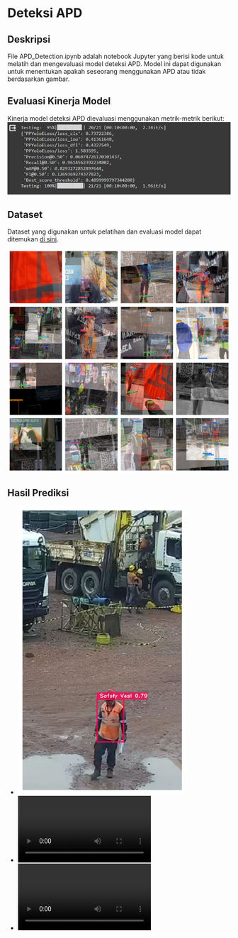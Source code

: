 # Deteksi APD

## Deskripsi

File APD_Detection.ipynb adalah notebook Jupyter yang berisi kode untuk melatih dan mengevaluasi model deteksi APD. Model ini dapat digunakan untuk menentukan apakah seseorang menggunakan APD atau tidak berdasarkan gambar.

## Evaluasi Kinerja Model

Kinerja model deteksi APD dievaluasi menggunakan metrik-metrik berikut:
![Model Evaluasi](https://github.com/agusabdulrahman/APD-Detection/blob/master/result_prediction/model%20evaluasi.png)

## Dataset

Dataset yang digunakan untuk pelatihan dan evaluasi model dapat ditemukan [di sini](https://universe.roboflow.com/project-uyrxf/ppe_detection-v1x3l/dataset/1).

![Gambar training](https://github.com/agusabdulrahman/APD-Detection/blob/master/result_prediction/dataset.png)

## Hasil Prediksi

- ![Gambar uji](https://github.com/agusabdulrahman/APD-Detection/blob/master/result_prediction/test_image1.png)
- ![Video uji 1](https://github.com/agusabdulrahman/APD-Detection/blob/master/result_prediction/test_video1.mp4)
- ![Video uji 2](https://github.com/agusabdulrahman/APD-Detection/blob/master/result_prediction/test_video2.mp4)
